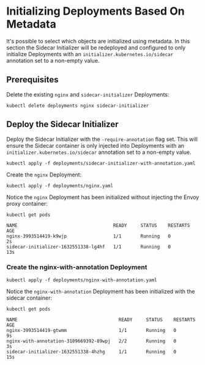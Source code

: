 # Initializing Deployments Based On Metadata

It's possible to select which objects are initialized using metadata. In this section the Sidecar Initializer will be redeployed and configured to only initialize Deployments with an `initializer.kubernetes.io/sidecar` annotation set to a non-empty value.

## Prerequisites

Delete the existing `nginx` and `sidecar-initializer` Deployments:

```
kubectl delete deployments nginx sidecar-initializer
```

## Deploy the Sidecar Initializer

Deploy the Sidecar Initializer with the `-require-annotation` flag set. This will ensure the Sidecar container is only injected into Deployments with an `initializer.kubernetes.io/sidecar` annotation set to a non-empty value.

```
kubectl apply -f deployments/sidecar-initializer-with-annotation.yaml
```

Create the `nginx` Deployment:

```
kubectl apply -f deployments/nginx.yaml 
```

Notice the `nginx` Deployment has been initialized without injecting the Envoy proxy container:

```
kubectl get pods
```
```
NAME                                   READY     STATUS    RESTARTS   AGE
nginx-3993514419-k9wjp                 1/1       Running   0          2s
sidecar-initializer-1632551338-lg4hf   1/1       Running   0          13s
```

### Create the nginx-with-annotation Deployment

```
kubectl apply -f deployments/nginx-with-annotation.yaml
```

Notice the `nginx-with-annotation` Deployment has been initialized with the sidecar container:

```
kubectl get pods
```
```
NAME                                     READY     STATUS    RESTARTS   AGE
nginx-3993514419-gtwmm                   1/1       Running   0          9s
nginx-with-annotation-3189669392-89wpj   2/2       Running   0          3s
sidecar-initializer-1632551338-4hzhg     1/1       Running   0          15s
```
